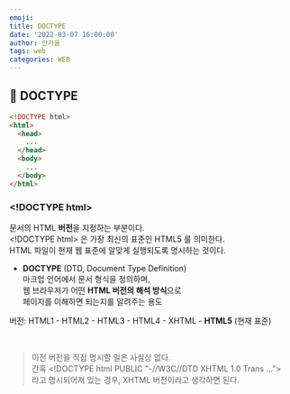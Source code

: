 ```yaml
---
emoji:
title: DOCTYPE
date: '2022-03-07 16:00:00'
author: 안가을
tags: web
categories: WEB
---
```


## 💙 DOCTYPE

```html
<!DOCTYPE html>
<html>
  <head>
    ...
  </head>
  <body>
    ...
  </body>
</html>
```

### \<!DOCTYPE html>

문서의 HTML **버전**을 지정하는 부분이다.<br />
\<!DOCTYPE html> 은 가장 최신의 표준인 HTML5 를 의미한다.<br />
HTML 파일이 현재 웹 표준에 알맞게 실행되도록 명시하는 것이다.

- **DOCTYPE** (DTD, Document Type Definition)<br />
  마크업 언어에서 문서 형식을 정의하며,<br />
  웹 브라우저가 어떤 **HTML 버전의 해석 방식**으로<br />
  페이지를 이해하면 되는지를 알려주는 용도<br />

버전: HTML1 - HTML2 - HTML3 - HTML4 - XHTML - **HTML5** (현재 표준)

<br />

> 이전 버전을 직접 명시할 일은 사실상 없다.<br />
> 간혹 \<!DOCTYPE html PUBLIC "-//W3C//DTD XHTML 1.0 Trans ..."><br />
> 라고 명시되어져 있는 경우, XHTML 버전이라고 생각하면 된다.

```toc

```

